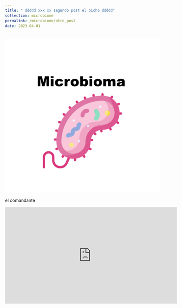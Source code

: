 ```yaml
---
title: " ddddd xxx xx segundo post el bicho ddddd"
collection: microbiome
permalink: /microbiome/otro_post
date: 2023-04-01
---
```


  

![GBE screenshot](/images/gama_post_microbe.png)

el comandante 

<iframe width="560" height="315" src="https://www.youtube.com/embed/lSYgC0U7t4o" frameborder="0" allow="accelerometer; autoplay; encrypted-media; gyroscope; picture-in-picture" allowfullscreen></iframe>

